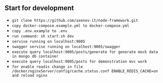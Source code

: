 ## Start for development

- `git clone https://github.com/axenov-it/node-framework.git`
- `copy docker-compose.example.yml to docker-compose.yml`
- `copy .env.example to .env`
- `run command: sh start.sh dev`
- `servise running on localhost:9005`
- `swagger servise running on localhost:9005/swagger`
- `execute query localhost:9005/posts/generate for generate mock data in mongo db container`
- `execute query localhost:9005/posts for demonstration mvc work`
- `for enable readis change in file /docker/nginxServer/config/cache.status.conf ENABLE_REDIS_CACHE=on and reload nginx`
